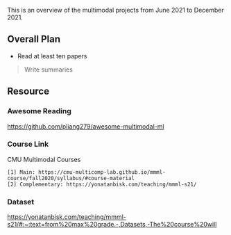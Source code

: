 This is an overview of the multimodal projects from June 2021 to December 2021.

## Overall Plan

- Read at least ten papers
> Write summaries

## Resource

### Awesome Reading
https://github.com/pliang279/awesome-multimodal-ml

### Course Link
CMU Multimodal Courses
```
[1] Main: https://cmu-multicomp-lab.github.io/mmml-course/fall2020/syllabus/#course-material
[2] Complementary: https://yonatanbisk.com/teaching/mmml-s21/
```
### Dataset
https://yonatanbisk.com/teaching/mmml-s21/#:~:text=from%20max%20grade.-,Datasets,-The%20course%20will

